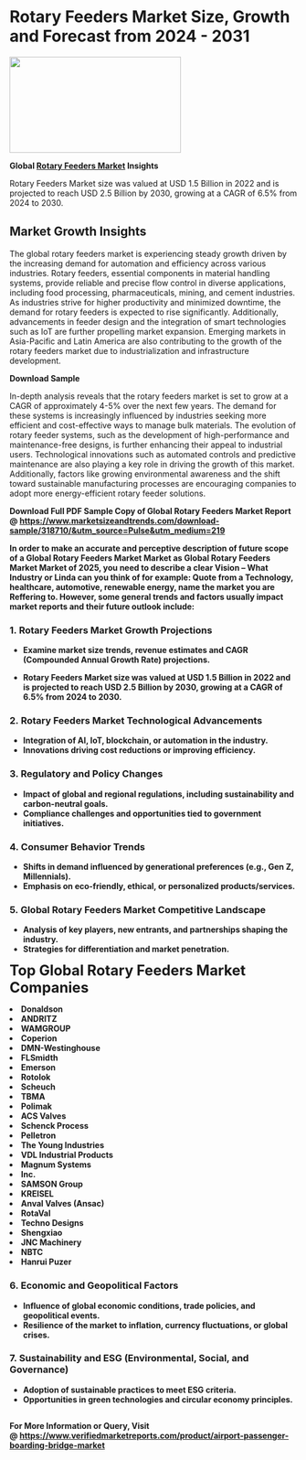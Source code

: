 <H1>Rotary Feeders Market Size, Growth and Forecast from 2024 - 2031</H1><img class="aligncenter size-medium wp-image-584254" src="https://thirdeyenews.in/wp-content/uploads/2024/09/Global-Market-Research-300x168.jpeg" alt="" width="300" height="168" /><p><strong>Global&nbsp;<a href="https://www.marketsizeandtrends.com/download-sample/318710/&amp;utm_source=Pulse&amp;utm_medium=219">Rotary Feeders Market</a> Insights</strong></p><p>Rotary Feeders Market size was valued at USD 1.5 Billion in 2022 and is projected to reach USD 2.5 Billion by 2030, growing at a CAGR of 6.5% from 2024 to 2030.</p><p><h2>Market Growth Insights</h2> <p>The global rotary feeders market is experiencing steady growth driven by the increasing demand for automation and efficiency across various industries. Rotary feeders, essential components in material handling systems, provide reliable and precise flow control in diverse applications, including food processing, pharmaceuticals, mining, and cement industries. As industries strive for higher productivity and minimized downtime, the demand for rotary feeders is expected to rise significantly. Additionally, advancements in feeder design and the integration of smart technologies such as IoT are further propelling market expansion. Emerging markets in Asia-Pacific and Latin America are also contributing to the growth of the rotary feeders market due to industrialization and infrastructure development.</p> <p><strong>Download Sample</strong></p> <p>In-depth analysis reveals that the rotary feeders market is set to grow at a CAGR of approximately 4-5% over the next few years. The demand for these systems is increasingly influenced by industries seeking more efficient and cost-effective ways to manage bulk materials. The evolution of rotary feeder systems, such as the development of high-performance and maintenance-free designs, is further enhancing their appeal to industrial users. Technological innovations such as automated controls and predictive maintenance are also playing a key role in driving the growth of this market. Additionally, factors like growing environmental awareness and the shift toward sustainable manufacturing processes are encouraging companies to adopt more energy-efficient rotary feeder solutions.</p> <p><strong></p><p><span class=""><strong>Download Full PDF Sample Copy of Global Rotary Feeders Market Report</strong> @ <a href="https://www.marketsizeandtrends.com/download-sample/318710/&amp;utm_source=Pulse&amp;utm_medium=219" target="_blank">https://www.marketsizeandtrends.com/download-sample/318710/&amp;utm_source=Pulse&amp;utm_medium=219</a></span></p><p>In order to make an accurate and perceptive description of future scope of a Global&nbsp;Rotary Feeders Market Market as Global&nbsp;Rotary Feeders Market Market of 2025, you need to describe a clear Vision &ndash; What Industry or Linda can you think of for example: Quote from a Technology, healthcare, automotive, renewable energy, name the market you are Reffering to. However, some general trends and factors usually impact market reports and their future outlook include:</p><h3>1.&nbsp;<strong>Rotary Feeders Market Growth Projections</strong></h3><ul><li>Examine market size trends, revenue estimates and CAGR (Compounded Annual Growth Rate) projections.</li><li><p>Rotary Feeders Market size was valued at USD 1.5 Billion in 2022 and is projected to reach USD 2.5 Billion by 2030, growing at a CAGR of 6.5% from 2024 to 2030.</p></li></ul><h3>2.&nbsp;<strong>Rotary Feeders Market Technological Advancements</strong></h3><ul><li>Integration of AI, IoT, blockchain, or automation in the industry.</li><li>Innovations driving cost reductions or improving efficiency.</li></ul><h3>3.&nbsp;<strong>Regulatory and Policy Changes</strong></h3><ul><li>Impact of global and regional regulations, including sustainability and carbon-neutral goals.</li><li>Compliance challenges and opportunities tied to government initiatives.</li></ul><h3>4.&nbsp;<strong>Consumer Behavior Trends</strong></h3><ul><li>Shifts in demand influenced by generational preferences (e.g., Gen Z, Millennials).</li><li>Emphasis on eco-friendly, ethical, or personalized products/services.</li></ul><h3>5.&nbsp;<strong>Global Rotary Feeders Market Competitive Landscape</strong></h3><ul><li>Analysis of key players, new entrants, and partnerships shaping the industry.</li><li>Strategies for differentiation and market penetration.</li></ul><p data-pm-slice="1 1 []"><span style="color: inherit; font-family: inherit; font-size: 25px;">Top Global Rotary Feeders Market Companies</span></p><div class="" data-test-id=""><p><li>Donaldson</li><li> ANDRITZ</li><li> WAMGROUP</li><li> Coperion</li><li> DMN-Westinghouse</li><li> FLSmidth</li><li> Emerson</li><li> Rotolok</li><li> Scheuch</li><li> TBMA</li><li> Polimak</li><li> ACS Valves</li><li> Schenck Process</li><li> Pelletron</li><li> The Young Industries</li><li> VDL Industrial Products</li><li> Magnum Systems</li><li> Inc.</li><li> SAMSON Group</li><li> KREISEL</li><li> Anval Valves (Ansac)</li><li> RotaVal</li><li> Techno Designs</li><li> Shengxiao</li><li> JNC Machinery</li><li> NBTC</li><li> Hanrui Puzer</li></p></div><h3>6.&nbsp;<strong>Economic and Geopolitical Factors</strong></h3><ul><li>Influence of global economic conditions, trade policies, and geopolitical events.</li><li>Resilience of the market to inflation, currency fluctuations, or global crises.</li></ul><h3>7.&nbsp;<strong>Sustainability and ESG (Environmental, Social, and Governance)</strong></h3><ul><li>Adoption of sustainable practices to meet ESG criteria.</li><li>Opportunities in green technologies and circular economy principles.</li></ul><h2><strong style="font-size: 14px;">For More Information or Query, Visit @&nbsp;</strong><a style="background-color: #ffffff; font-size: 14px;" href="https://www.marketsizeandtrends.com/report/rotary-feeders-market/" target="_blank">https://www.verifiedmarketreports.com/product/airport-passenger-boarding-bridge-market</a></h2>
